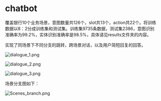 # chatbot
覆盖银行10个业务场景，意图数量共126个，slot共13个，action共22个。将训练数据以8：2分成训练集和测试集。训练集9735条数据，测试集2386，意图识别准确率为99.2%，实体识别准确率是98.5%，具体请见results文件夹的内容。

实现了同场景下不同分支的跳转，跨场景对话，以及用户简短回复的回答。

![dialogue_1.png](https://s2.loli.net/2022/03/13/PNugqQizdGBH8Ey.png)

![dialogue_2.png](https://s2.loli.net/2022/03/13/T7YGWelnCajqBzI.png)

![dialogue_3.png](https://s2.loli.net/2022/03/13/aCXpZ5Mkcb1qeRr.png)

场景分支图如下：


![Scenes_branch.png](https://s2.loli.net/2022/03/13/9qejYNol6h2wzyL.png)
